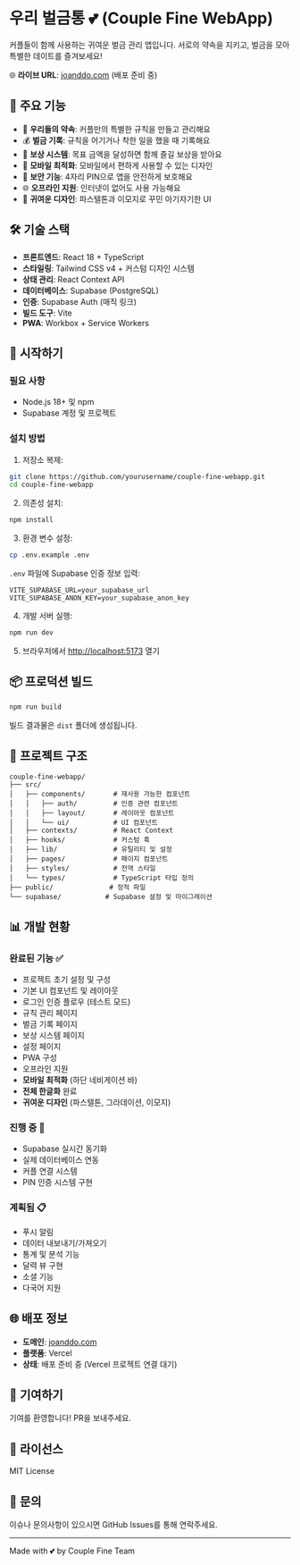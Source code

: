 # 우리 벌금통 💕 (Couple Fine WebApp)

커플들이 함께 사용하는 귀여운 벌금 관리 앱입니다. 서로의 약속을 지키고, 벌금을 모아 특별한 데이트를 즐겨보세요!

🌐 **라이브 URL**: [joanddo.com](https://joanddo.com) (배포 준비 중)

## 🌟 주요 기능

- 💝 **우리들의 약속**: 커플만의 특별한 규칙을 만들고 관리해요
- 💰 **벌금 기록**: 규칙을 어기거나 착한 일을 했을 때 기록해요
- 🎁 **보상 시스템**: 목표 금액을 달성하면 함께 즐길 보상을 받아요
- 📱 **모바일 최적화**: 모바일에서 편하게 사용할 수 있는 디자인
- 🔐 **보안 기능**: 4자리 PIN으로 앱을 안전하게 보호해요
- 🌐 **오프라인 지원**: 인터넷이 없어도 사용 가능해요
- 🎨 **귀여운 디자인**: 파스텔톤과 이모지로 꾸민 아기자기한 UI

## 🛠 기술 스택

- **프론트엔드**: React 18 + TypeScript
- **스타일링**: Tailwind CSS v4 + 커스텀 디자인 시스템
- **상태 관리**: React Context API
- **데이터베이스**: Supabase (PostgreSQL)
- **인증**: Supabase Auth (매직 링크)
- **빌드 도구**: Vite
- **PWA**: Workbox + Service Workers

## 🚀 시작하기

### 필요 사항

- Node.js 18+ 및 npm
- Supabase 계정 및 프로젝트

### 설치 방법

1. 저장소 복제:
```bash
git clone https://github.com/yourusername/couple-fine-webapp.git
cd couple-fine-webapp
```

2. 의존성 설치:
```bash
npm install
```

3. 환경 변수 설정:
```bash
cp .env.example .env
```

`.env` 파일에 Supabase 인증 정보 입력:
```
VITE_SUPABASE_URL=your_supabase_url
VITE_SUPABASE_ANON_KEY=your_supabase_anon_key
```

4. 개발 서버 실행:
```bash
npm run dev
```

5. 브라우저에서 [http://localhost:5173](http://localhost:5173) 열기

## 📦 프로덕션 빌드

```bash
npm run build
```

빌드 결과물은 `dist` 폴더에 생성됩니다.

## 📁 프로젝트 구조

```
couple-fine-webapp/
├── src/
│   ├── components/       # 재사용 가능한 컴포넌트
│   │   ├── auth/         # 인증 관련 컴포넌트
│   │   ├── layout/       # 레이아웃 컴포넌트
│   │   └── ui/           # UI 컴포넌트
│   ├── contexts/         # React Context
│   ├── hooks/            # 커스텀 훅
│   ├── lib/              # 유틸리티 및 설정
│   ├── pages/            # 페이지 컴포넌트
│   ├── styles/           # 전역 스타일
│   └── types/            # TypeScript 타입 정의
├── public/              # 정적 파일
└── supabase/           # Supabase 설정 및 마이그레이션
```

## 📊 개발 현황

### 완료된 기능 ✅
- 프로젝트 초기 설정 및 구성
- 기본 UI 컴포넌트 및 레이아웃
- 로그인 인증 플로우 (테스트 모드)
- 규칙 관리 페이지
- 벌금 기록 페이지
- 보상 시스템 페이지
- 설정 페이지
- PWA 구성
- 오프라인 지원
- **모바일 최적화** (하단 네비게이션 바)
- **전체 한글화** 완료
- **귀여운 디자인** (파스텔톤, 그라데이션, 이모지)

### 진행 중 🚧
- Supabase 실시간 동기화
- 실제 데이터베이스 연동
- 커플 연결 시스템
- PIN 인증 시스템 구현

### 계획됨 📋
- 푸시 알림
- 데이터 내보내기/가져오기
- 통계 및 분석 기능
- 달력 뷰 구현
- 소셜 기능
- 다국어 지원

## 🌐 배포 정보

- **도메인**: [joanddo.com](https://joanddo.com)
- **플랫폼**: Vercel
- **상태**: 배포 준비 중 (Vercel 프로젝트 연결 대기)

## 🤝 기여하기

기여를 환영합니다! PR을 보내주세요.

## 📄 라이선스

MIT License

## 💌 문의

이슈나 문의사항이 있으시면 GitHub Issues를 통해 연락주세요.

---

Made with 💕 by Couple Fine Team